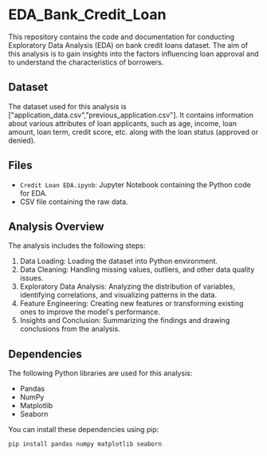 # EDA_Bank_Credit_Loan

This repository contains the code and documentation for conducting Exploratory Data Analysis (EDA) on bank credit loans dataset. The aim of this analysis is to gain insights into the factors influencing loan approval and to understand the characteristics of borrowers.

## Dataset

The dataset used for this analysis is ["application_data.csv","previous_application.csv"]. It contains information about various attributes of loan applicants, such as age, income, loan amount, loan term, credit score, etc. along with the loan status (approved or denied).

## Files

- `Credit Loan EDA.ipynb`: Jupyter Notebook containing the Python code for EDA.
-  CSV file containing the raw data.

## Analysis Overview

The analysis includes the following steps:

1. Data Loading: Loading the dataset into Python environment.
2. Data Cleaning: Handling missing values, outliers, and other data quality issues.
3. Exploratory Data Analysis: Analyzing the distribution of variables, identifying correlations, and visualizing patterns in the data.
4. Feature Engineering: Creating new features or transforming existing ones to improve the model's performance.
5. Insights and Conclusion: Summarizing the findings and drawing conclusions from the analysis.

## Dependencies

The following Python libraries are used for this analysis:
- Pandas
- NumPy
- Matplotlib
- Seaborn

You can install these dependencies using pip:

```bash
pip install pandas numpy matplotlib seaborn
